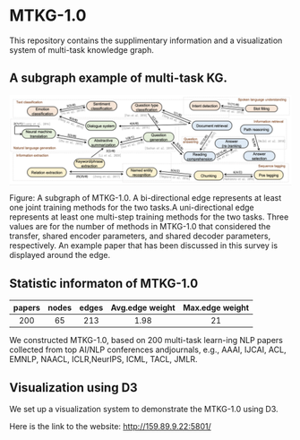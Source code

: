 # MTKG-1.0

This repository contains the supplimentary information and a visualization system of multi-task knowledge graph.

## A subgraph example of multi-task KG.

<img src="mtkg.png" width="800" align=center> 

Figure: A subgraph of MTKG-1.0. A bi-directional edge represents at least one joint training methods for the two tasks.A uni-directional edge represents at least one multi-step training methods for the two tasks. Three values are for the number of methods in MTKG-1.0 that considered the transfer, shared encoder parameters, and shared decoder parameters, respectively. An example paper that has been discussed in this survey is displayed around the edge.


## Statistic informaton of MTKG-1.0

| papers | nodes | edges | Avg.edge weight | Max.edge weight
| :---:  | :---: | :----: | :----: | :----: |
| 200 | 65 | 213 | 1.98 | 21 |

We constructed MTKG-1.0, based on 200 multi-task learn-ing NLP papers collected from top AI/NLP conferences andjournals, e.g., AAAI, IJCAI, ACL, EMNLP, NAACL, ICLR,NeurIPS, ICML, TACL, JMLR. 


## Visualization using D3

We set up a visualization system to demonstrate the MTKG-1.0 using D3. 

Here is the link to the website: http://159.89.9.22:5801/